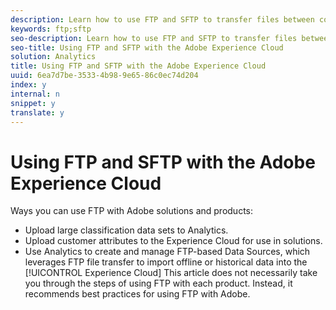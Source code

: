 ```yaml
---
description: Learn how to use FTP and SFTP to transfer files between computers and servers.
keywords: ftp;sftp
seo-description: Learn how to use FTP and SFTP to transfer files between computers and servers.
seo-title: Using FTP and SFTP with the Adobe Experience Cloud
solution: Analytics
title: Using FTP and SFTP with the Adobe Experience Cloud
uuid: 6ea7d7be-3533-4b98-9e65-86c0ec74d204
index: y
internal: n
snippet: y
translate: y
---
```


# Using FTP and SFTP with the Adobe Experience Cloud

Ways you can use FTP with Adobe solutions and products: 

* Upload large classification data sets to Analytics.
* Upload customer attributes to the Experience Cloud for use in solutions.
* Use Analytics to create and manage FTP-based Data Sources, which leverages FTP file transfer to import offline or historical data into the [!UICONTROL  Experience Cloud]
This article does not necessarily take you through the steps of using FTP with each product. Instead, it recommends best practices for using FTP with Adobe. 

